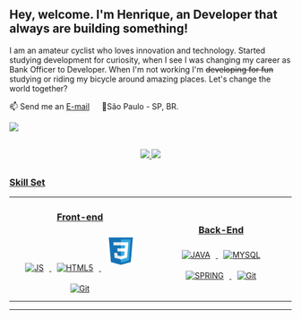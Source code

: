 ## Hey, welcome. I'm Henrique, an Developer that always are building something!
I am an amateur cyclist who loves innovation and technology. Started studying development for curiosity, when I see I was changing my career as Bank Officer to Developer. When I'm not working I'm <s>developing for fun</s> studying  or  riding my bicycle around amazing places. Let's change the world together?

  
 📫 Send me an <a href="mailto:riquesmendes@gmail.com">E-mail</a>  &emsp; 🚩São Paulo - SP, BR.  
 

 

  
 <a href="https://www.linkedin.com/in/riquemendes/" target="_blank"><img src="https://img.shields.io/badge/-LinkedIn-%230077B5?style=for-the-badge&logo=linkedin&logoColor=white" target="_blank"></a>    
   

  
  
  ##
 
<div align="center">
  <a href="https://github.com/riquemendes">
  <img height="143em" src="https://github-readme-stats.vercel.app/api?username=riquemendes&show_icons=true&theme=tokyonight&include_all_commits=true&count_private=true"/>
  <img height="143em" src="https://github-readme-stats.vercel.app/api/top-langs/?username=riquemendes&layout=compact&langs_count=7&theme=tokyonight"/>
</div>
  

  ##
  

### Skill Set
<table align="center"><tr><td align="center" width="50%" > 

### Front-end 
<div align="center">
<img style="margin: 10px" src="https://cdn.jsdelivr.net/gh/devicons/devicon/icons/javascript/javascript-original.svg" alt="JS" height="50" /> 
<img style="margin: 10px" src="https://cdn.jsdelivr.net/gh/devicons/devicon/icons/html5/html5-original-wordmark.svg" alt="HTML5" height="50" />  
<img style="margin: 10px" src="https://raw.githubusercontent.com/devicons/devicon/master/icons/css3/css3-original.svg" alt="CSS3" height="50" />  
<img style="margin: 10px" src="https://profilinator.rishav.dev/skills-assets/git-scm-icon.svg" alt="Git" height="50" />  
 
</div>
</td>
<td align="center" width="50%">
  
### Back-End
<div align="center">  
<img style="margin: 10px" src="https://cdn.jsdelivr.net/gh/devicons/devicon/icons/java/java-original.svg"/ alt="JAVA" height="50" />
<img style="margin: 10px" src= "https://cdn.jsdelivr.net/gh/devicons/devicon/icons/mysql/mysql-original-wordmark.svg"/ alt="MYSQL" height="50" />
<img style="margin: 10px" src= "https://cdn.jsdelivr.net/gh/devicons/devicon/icons/spring/spring-original.svg"/ alt="SPRING" height="50" />
<img style="margin: 10px" src="https://profilinator.rishav.dev/skills-assets/git-scm-icon.svg" alt="Git" height="50" />  
</div>
  </td></tr></table>  
  
----

 

